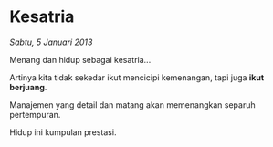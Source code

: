 # Kesatria

_Sabtu, 5 Januari 2013_

Menang dan hidup sebagai kesatria...

Artinya kita tidak sekedar ikut mencicipi kemenangan, tapi juga **ikut berjuang**.

Manajemen yang detail dan matang akan memenangkan separuh pertempuran.

Hidup ini kumpulan prestasi.